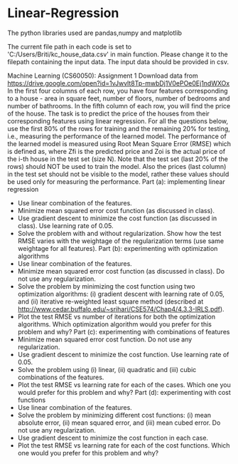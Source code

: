 # Linear-Regression


The python libraries used are pandas,numpy and matplotlib

The current file path in each code is set to 'C:/Users/Briti/kc_house_data.csv' in main function.
Please change it to the filepath containing the input data. The input data should be provided in csv.


Machine Learning (CS60050): Assignment 1
Download data from
https://drive.google.com/open?id=1vJwvlt8Tp-mwbDj1V0ePOe0Ej1ndWXOx
In the first four columns of each row, you have four features corresponding to a house -
area in square feet, number of floors, number of bedrooms and number of bathrooms. In the
fifth column of each row, you will find the price of the house. The task is to predict the price
of the houses from their corresponding features using linear regression.
For all the questions below, use the first 80% of the rows for training and the remaining
20% for testing, i.e., measuring the performance of the learned model. ​The performance
of the learned model is measured using Root Mean Square Error (RMSE) which is defined
as,
where Zfi
is the predicted price and Zoi
is the actual price of the i-th house in the test set (size
N). Note that the test set (last 20% of the rows) should NOT be used to train the model. Also
the prices (last column) in the test set should not be visible to the model, rather these values
should be used only for measuring the performance.
Part (a): implementing linear regression
- Use linear combination of the features.
- Minimize mean squared error cost function (as discussed in class).
- Use gradient descent to minimize the cost function (as discussed in class). Use
learning rate of 0.05.
- Solve the problem with and without regularization. Show how the test RMSE varies
with the weightage of the regularization terms (use same weightage for all features).
Part (b): experimenting with optimization algorithms
- Use linear combination of the features.
- Minimize mean squared error cost function (as discussed in class). Do not use any
regularization.
- Solve the problem by minimizing the cost function using two optimization algorithms:
(i) gradient descent with learning rate of 0.05, and (ii) iterative re-weighted least
square method (described at
http://www.cedar.buffalo.edu/~srihari/CSE574/Chap4/4.3.3-IRLS.pdf).
- Plot the test RMSE vs number of iterations for both the optimization algorithms.
Which optimization algorithm would you prefer for this problem and why?
Part (c): experimenting with combinations of features
- Minimize mean squared error cost function. Do not use any regularization.
- Use gradient descent to minimize the cost function. Use learning rate of 0.05.
- Solve the problem using (i) linear, (ii) quadratic and (iii) cubic combinations of the
features.
- Plot the test RMSE vs learning rate for each of the cases. Which one you would
prefer for this problem and why?
Part (d): experimenting with cost functions
- Use linear combination of the features.
- Solve the problem by minimizing different cost functions: (i) mean absolute error, (ii)
mean squared error, and (iii) mean cubed error. Do not use any regularization.
- Use gradient descent to minimize the cost function in each case.
- Plot the test RMSE vs learning rate for each of the cost functions. Which one would
you prefer for this problem and why?

